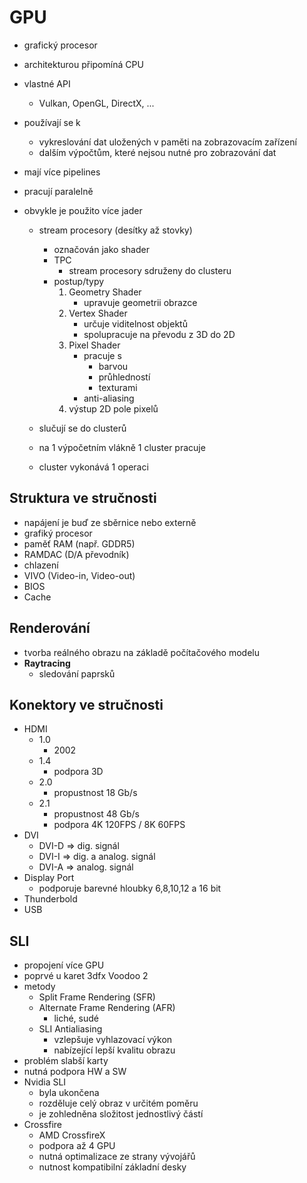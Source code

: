# GPU

- grafický procesor
- architekturou připomíná CPU
- vlastné API
  - Vulkan, OpenGL, DirectX, ...
- používají se k
  - vykreslování dat uložených v paměti na zobrazovacím zařízení
  - dalším výpočtům, které nejsou nutné pro zobrazování dat
- mají více pipelines
- pracují paralelně
- obvykle je použito více jader

  - stream procesory (desítky až stovky)

    - označován jako shader
    - TPC
      - stream procesory sdruženy do clusteru
    - postup/typy
      1. Geometry Shader
         - upravuje geometrii obrazce
      2. Vertex Shader
         - určuje viditelnost objektů
         - spolupracuje na převodu z 3D do 2D
      3. Pixel Shader
         - pracuje s
           - barvou
           - průhledností
           - texturami
         - anti-aliasing
      4. výstup 2D pole pixelů

  - slučují se do clusterů
  - na 1 výpočetním vlákně 1 cluster pracuje
  - cluster vykonává 1 operaci

## Struktura ve stručnosti

- napájení je buď ze sběrnice nebo externě
- grafiký procesor
- paměť RAM (např. GDDR5)
- RAMDAC (D/A převodník)
- chlazení
- VIVO (Video-in, Video-out)
- BIOS
- Cache

## Renderování

- tvorba reálného obrazu na základě počítačového modelu
- **Raytracing**
  - sledování paprsků

## Konektory ve stručnosti

- HDMI
  - 1.0
    - 2002
  - 1.4
    - podpora 3D
  - 2.0
    - propustnost 18 Gb/s
  - 2.1
    - propustnost 48 Gb/s
    - podpora 4K 120FPS / 8K 60FPS
- DVI
  - DVI-D => dig. signál
  - DVI-I => dig. a analog. signál
  - DVI-A => analog. signál
- Display Port
  - podporuje barevné hloubky 6,8,10,12 a 16 bit
- Thunderbold
- USB

## SLI

- propojení více GPU
- poprvé u karet 3dfx Voodoo 2
- metody
  - Split Frame Rendering (SFR)
  - Alternate Frame Rendering (AFR)
    - liché, sudé
  - SLI Antialiasing
    - vzlepšuje vyhlazovací výkon
    - nabízející lepší kvalitu obrazu
- problém slabší karty
- nutná podpora HW a SW
- Nvidia SLI
  - byla ukončena
  - rozděluje celý obraz v určitém poměru
  - je zohledněna složitost jednostlivý částí
- Crossfire
  - AMD CrossfireX
  - podpora až 4 GPU
  - nutná optimalizace ze strany vývojářů
  - nutnost kompatibilní základní desky
